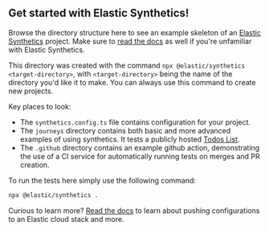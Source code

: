 ## Get started with Elastic Synthetics!

Browse the directory structure here to see an example skeleton of an [Elastic Synthetics](https://www.elastic.co/observability/synthetic-monitoring) project.
Make sure to [read the docs](https://www.elastic.co/guide/en/observability/current/monitor-uptime-synthetics.html) as well if you're unfamiliar with Elastic Synthetics.

This directory was created with the command `npx @elastic/synthetics <target-directory>`, with `<target-directory>` being the name of the directory you'd like it to make.
You can always use this command to create new projects.

Key places to look:

- The `synthetics.config.ts` file contains configuration for your project.
- The `journeys` directory contains both basic and more advanced examples of using synthetics. It tests  a publicly hosted [Todos List](https://elastic.github.io/synthetics-demo/).
- The `.github` directory contains an example github action, demonstrating the use of a CI service for automatically running tests on merges and PR creation.

To run the tests here simply use the following command:

```bash
npx @elastic/synthetics .
```

Curious to learn more? [Read the docs](https://www.elastic.co/guide/en/observability/current/monitor-uptime-synthetics.html) to learn about pushing configurations to an Elastic cloud stack and more.
